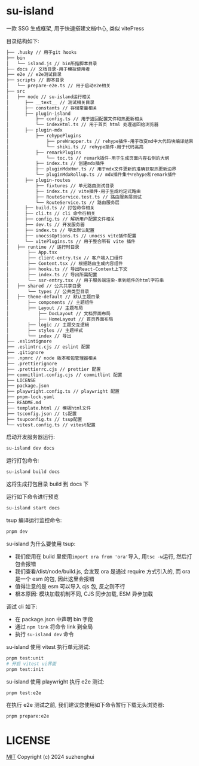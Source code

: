 # su-island

一款 SSG 生成框架, 用于快速搭建文档中心, 类似 vitePress

目录结构如下:

```bash
├── .husky // 用于git hooks
├── bin
│   └── island.js // bin所指脚本目录
├── docs // 文档目录-用于模拟使用者
├── e2e // e2e测试目录
├── scripts // 脚本目录
│   └── prepare-e2e.ts // 用于启动e2e相关
├── src
│   ├── node // su-island运行相关
│      ├── __text__ // 测试相关目录
│      ├── constants // 存储常量相关
│      ├── plugin-island
│          ├── config.ts // 用于返回配置文件和热更新相关
│          └── indexHtml.ts // 用于首页 html 处理返回给浏览器
│      ├── plugin-mdx
│          ├── rehypePlugins
│              ├── preWrapper.ts // rehype插件-用于改变md中大代码块编译结果
│              └── shiki.ts // rehype插件-用于代码高亮
│          ├── remarkPlugins
│              └── toc.ts // remark插件-用于生成页面内容右侧的大纲
│          ├── index.ts // 创建mdx插件
│          ├── pluginMdxHmr.ts // 用于mdx文件更新的准确获取热更新边界
│          └── pluginMdxRollup.ts // mdx插件集中rehype和remark插件
│      ├── plugin-routes
│          ├── fixtures // 单元路由测试目录
│          ├── index.ts // vite插件-用于生成约定式路由
│          ├── RouteService.test.ts // 路由服务层测试
│          └── RouteService.ts // 路由服务层
│      ├── build.ts // 打包命令相关
│      ├── cli.ts // cli 命令行相关
│      ├── config.ts // 解析用户配置文件相关
│      ├── dev.ts // 开发服务器
│      ├── index.ts // 导出默认配置
│      ├── unocssOptions.ts // unocss vite插件配置
│      └── vitePlugins.ts // 用于整合所有 vite 插件
│   ├── runtime // 运行时目录
│       ├── App.tsx
│       ├── client-entry.tsx // 客户端入口组件
│       ├── Content.tsx // 根据路由生成内容组件
│       ├── hooks.ts // 导出React-Context上下文
│       ├── index.ts // 导出所需配置
│       └── ssr-entry.tsx // 用于服务端渲染-拿到组件的html字符串
│   ├── shared // 公共共享目录
│       └── types // 公共类型目录
│   ├── theme-default // 默认主题目录
│       ├── components // 主题组件
│       ├── Layout // 主题布局
│           ├── DocLayout // 文档界面布局
│           ├── HomeLayout // 首页界面布局
│       ├── logic // 主题交互逻辑
│       ├── styles // 主题样式
│       └── index // 导出
├── .eslintignore
├── .eslintrc.cjs // eslint 配置
├── .gitignore
├── .npmrc // node 版本和包管理器相关
├── .prettierignore
├── .prettierrc.cjs // prettier 配置
├── commitlint.config.cjs // commitlint 配置
├── LICENSE
├── package.json
├── playwright.config.ts // playwright 配置
├── pnpm-lock.yaml
├── README.md
├── template.html // 模板html文件
├── tsconfig.json // ts配置
├── tsupconfig.ts // tsup配置
└── vitest.config.ts // vitest配置
```

启动开发服务器运行:

```bash
su-island dev docs
```

运行打包命令:

```bash
su-island build docs
```

这将生成打包目录 build 到 docs 下

运行如下命令进行预览

```bash
su-island start docs
```

tsup 编译运行监控命令:

```bash
pnpm dev
```

su-island 为什么要使用 tsup:

- 我们使用在 build 里使用`import ora from 'ora'`导入, 用`tsc -w`运行, 然后打包会报错
- 我们查看/dist/node/build.js, 会发现 ora 是通过 require 方式引入的, 而 ora 是一个 esm 的包, 因此这里会报错
- 值得注意的是 esm 可以导入 cjs 包, 反之则不行
- 根本原因: 模块加载机制不同, CJS 同步加载, ESM 异步加载

调试 cli 如下:

- 在 package.json 中声明 bin 字段
- 通过 `npm link` 将命令 link 到全局
- 执行 `su-island dev` 命令

su-island 使用 vitest 执行单元测试:

```bash
pnpm test:unit
# 开启 vitest ui界面
pnpm test:init
```

su-island 使用 playwright 执行 e2e 测试:

```bash
pnpm test:e2e
```

在执行 e2e 测试之前, 我们建议您使用如下命令暂行下载无头浏览器:

```bash
pnpm prepare:e2e
```

# LICENSE

[MIT](https://github.com/zhenghui-su/su-island/blob/master/LICENSE)
Copyright (c) 2024 suzhenghui
